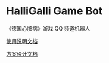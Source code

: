 # HalliGalli Game Bot

《德国心脏病》游戏 QQ 频道机器人

[使用说明文档](docs/user_manual.md)

[方案设计文档](docs/product_design.md)